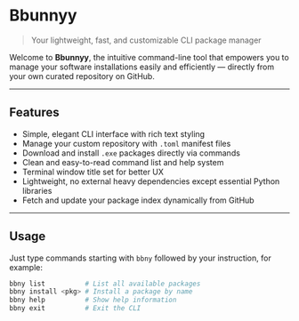 # Bbunnyy

> Your lightweight, fast, and customizable CLI package manager

Welcome to **Bbunnyy**, the intuitive command-line tool that empowers you to manage your software installations easily and efficiently — directly from your own curated repository on GitHub.

---

## Features

- Simple, elegant CLI interface with rich text styling  
- Manage your custom repository with `.toml` manifest files  
- Download and install `.exe` packages directly via commands  
- Clean and easy-to-read command list and help system  
- Terminal window title set for better UX  
- Lightweight, no external heavy dependencies except essential Python libraries  
- Fetch and update your package index dynamically from GitHub

---

## Usage

Just type commands starting with `bbny` followed by your instruction, for example:

```bash
bbny list          # List all available packages
bbny install <pkg> # Install a package by name
bbny help          # Show help information
bbny exit          # Exit the CLI
